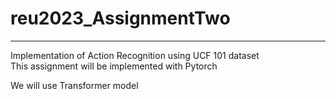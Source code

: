 # reu2023_AssignmentTwo
---
Implementation of Action Recognition using UCF 101 dataset <br>
This assignment will be implemented with Pytorch

We will use Transformer model